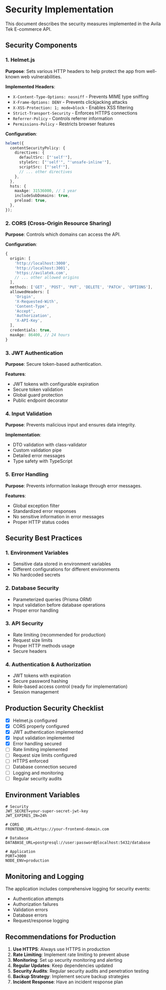 # Security Implementation

This document describes the security measures implemented in the Avila Tek E-commerce API.

## Security Components

### 1. Helmet.js

**Purpose**: Sets various HTTP headers to help protect the app from well-known web vulnerabilities.

**Implemented Headers**:

- `X-Content-Type-Options: nosniff` - Prevents MIME type sniffing
- `X-Frame-Options: DENY` - Prevents clickjacking attacks
- `X-XSS-Protection: 1; mode=block` - Enables XSS filtering
- `Strict-Transport-Security` - Enforces HTTPS connections
- `Referrer-Policy` - Controls referrer information
- `Permissions-Policy` - Restricts browser features

**Configuration**:

```typescript
helmet({
  contentSecurityPolicy: {
    directives: {
      defaultSrc: ["'self'"],
      styleSrc: ["'self'", "'unsafe-inline'"],
      scriptSrc: ["'self'"],
      // ... other directives
    },
  },
  hsts: {
    maxAge: 31536000, // 1 year
    includeSubDomains: true,
    preload: true,
  },
});
```

### 2. CORS (Cross-Origin Resource Sharing)

**Purpose**: Controls which domains can access the API.

**Configuration**:

```typescript
{
  origin: [
    'http://localhost:3000',
    'http://localhost:3001',
    'https://avilatek.com',
    // ... other allowed origins
  ],
  methods: ['GET', 'POST', 'PUT', 'DELETE', 'PATCH', 'OPTIONS'],
  allowedHeaders: [
    'Origin',
    'X-Requested-With',
    'Content-Type',
    'Accept',
    'Authorization',
    'X-API-Key',
  ],
  credentials: true,
  maxAge: 86400, // 24 hours
}
```

### 3. JWT Authentication

**Purpose**: Secure token-based authentication.

**Features**:

- JWT tokens with configurable expiration
- Secure token validation
- Global guard protection
- Public endpoint decorator

### 4. Input Validation

**Purpose**: Prevents malicious input and ensures data integrity.

**Implementation**:

- DTO validation with class-validator
- Custom validation pipe
- Detailed error messages
- Type safety with TypeScript

### 5. Error Handling

**Purpose**: Prevents information leakage through error messages.

**Features**:

- Global exception filter
- Standardized error responses
- No sensitive information in error messages
- Proper HTTP status codes

## Security Best Practices

### 1. Environment Variables

- Sensitive data stored in environment variables
- Different configurations for different environments
- No hardcoded secrets

### 2. Database Security

- Parameterized queries (Prisma ORM)
- Input validation before database operations
- Proper error handling

### 3. API Security

- Rate limiting (recommended for production)
- Request size limits
- Proper HTTP methods usage
- Secure headers

### 4. Authentication & Authorization

- JWT tokens with expiration
- Secure password hashing
- Role-based access control (ready for implementation)
- Session management

## Production Security Checklist

- [x] Helmet.js configured
- [x] CORS properly configured
- [x] JWT authentication implemented
- [x] Input validation implemented
- [x] Error handling secured
- [ ] Rate limiting implemented
- [ ] Request size limits configured
- [ ] HTTPS enforced
- [ ] Database connection secured
- [ ] Logging and monitoring
- [ ] Regular security audits

## Environment Variables

```env
# Security
JWT_SECRET=your-super-secret-jwt-key
JWT_EXPIRES_IN=24h

# CORS
FRONTEND_URL=https://your-frontend-domain.com

# Database
DATABASE_URL=postgresql://user:password@localhost:5432/database

# Application
PORT=3000
NODE_ENV=production
```

## Monitoring and Logging

The application includes comprehensive logging for security events:

- Authentication attempts
- Authorization failures
- Validation errors
- Database errors
- Request/response logging

## Recommendations for Production

1. **Use HTTPS**: Always use HTTPS in production
2. **Rate Limiting**: Implement rate limiting to prevent abuse
3. **Monitoring**: Set up security monitoring and alerting
4. **Regular Updates**: Keep dependencies updated
5. **Security Audits**: Regular security audits and penetration testing
6. **Backup Strategy**: Implement secure backup strategies
7. **Incident Response**: Have an incident response plan
